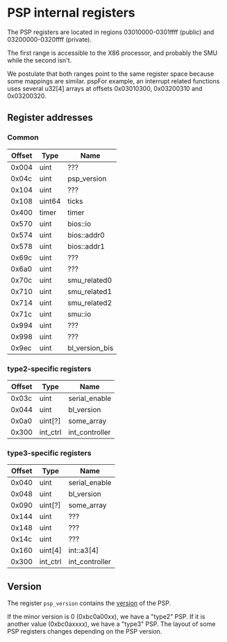 # PSP internal registers

The PSP registers are located in regions 03010000-0301ffff (public) and 03200000-0320ffff (private).

The first range is accessible to the X86 processor, and probably the SMU while the second isn't.

We postulate that both ranges point to the same register space because some mappings are similar.
pspFor example, an interrupt related functions uses several u32[4] arrays at offsets 0x03010300, 0x03200310 and 0x03200320. 

## Register addresses

### Common

Offset | Type      | Name           |
------ | --------- | -------------- |
0x004  | uint      | ???            | 
0x04c  | uint      | psp_version    | 
0x104  | uint      | ???            | 
0x108  | uint64    | ticks          | 
0x400  | timer     | timer          | 
0x570  | uint      | bios::io       | 
0x574  | uint      | bios::addr0    | 
0x578  | uint      | bios::addr1    | 
0x69c  | uint      | ???            | 
0x6a0  | uint      | ???            | 
0x70c  | uint      | smu_related0   | 
0x710  | uint      | smu_related1   | 
0x714  | uint      | smu_related2   | 
0x71c  | uint      | smu::io        | 
0x994  | uint      | ???            | 
0x998  | uint      | ???            | 
0x9ec  | uint      | bl_version_bis | 

### type2-specific registers

Offset | Type      | Name           |
------ | --------- | -------------- |
0x03c  | uint      | serial_enable  | 
0x044  | uint      | bl_version     | 
0x0a0  | uint[?]   | some_array     | 
0x300  | int_ctrl  | int_controller | 

### type3-specific registers

Offset | Type      | Name           |
------ | --------- | -------------- |
0x040  | uint      | serial_enable  | 
0x048  | uint      | bl_version     | 
0x090  | uint[?]   | some_array     | 
0x144  | uint      | ???            | 
0x148  | uint      | ???            | 
0x14c  | uint      | ???            | 
0x160  | uint[4]   | int::a3[4]     | 
0x300  | int_ctrl  | int_controller | 

## Version

The register `psp_version` contains the [version](../versions.md) of the PSP.

If the minor version is 0 (0xbc0a00xx), we have a "type2" PSP. If it is another value (0xbc0axxxx), we have a "type3" PSP. The layout of some PSP registers changes depending on the PSP version.
